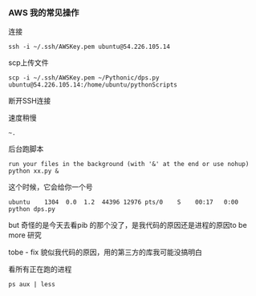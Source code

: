 ### AWS 我的常见操作


连接 

```
ssh -i ~/.ssh/AWSKey.pem ubuntu@54.226.105.14
```


scp上传文件

```
scp -i ~/.ssh/AWSKey.pem ~/Pythonic/dps.py ubuntu@54.226.105.14:/home/ubuntu/pythonScripts
```

断开SSH连接

速度稍慢
```
~.
```

后台跑脚本

```
run your files in the background (with '&' at the end or use nohup)
python xx.py &
```

这个时候，它会给你一个号


```
ubuntu    1304  0.0  1.2  44396 12976 pts/0    S    00:17   0:00 python dps.py
```

but 奇怪的是今天去看pib 的那个没了，是我代码的原因还是进程的原因to be more 研究

tobe - fix 貌似我代码的原因，用的第三方的库我可能没搞明白


看所有正在跑的进程

```
ps aux | less
```






